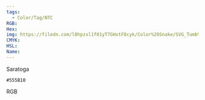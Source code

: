 ```yaml
---
tags:
  - Color/Tag/NTC
RGB:
Hex:
img: https://filedn.com/l0hpzxl1f01yT7GHxtF8cyk/Color%20Snake/SVG_Tumb%20Mass%20No%20Name/555B10.svg
CMYK:
HSL:
Name:
---
```

Saratoga
```palette
#555B10
```
RGB
